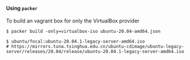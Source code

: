 #### Using `packer`

To build an vagrant box for only the VirtualBox provider

```
$ packer build -only=virtualbox-iso ubuntu-20.04-amd64.json
```

```
$ ubuntu/focal:ubuntu-20.04.1-legacy-server-amd64.iso
# https://mirrors.tuna.tsinghua.edu.cn/ubuntu-cdimage/ubuntu-legacy-server/releases/20.04/release/ubuntu-20.04.1-legacy-server-amd64.iso
```
